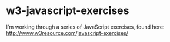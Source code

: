 # w3-javascript-exercises
I'm working through a series of JavaScript exercises, found here: http://www.w3resource.com/javascript-exercises/
